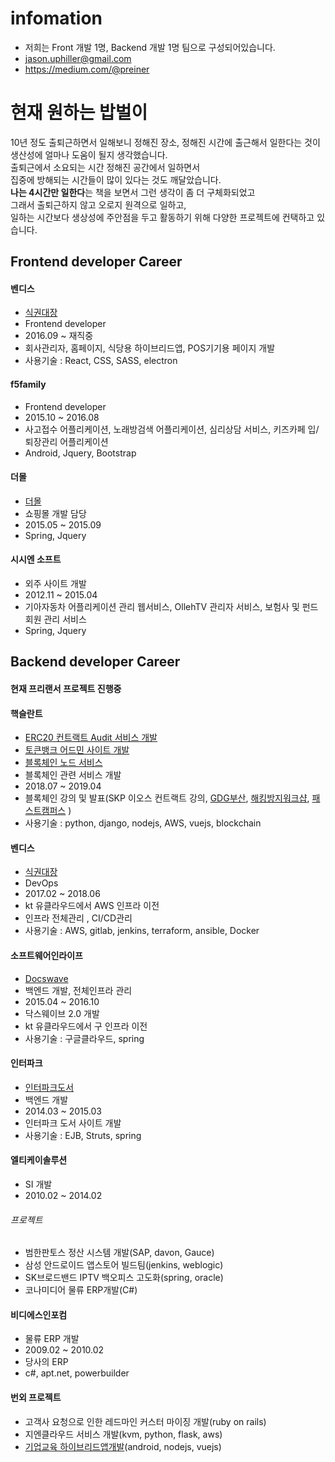 # infomation
- 저희는 Front 개발 1명, Backend 개발 1명 팀으로 구성되어있습니다.
- jason.uphiller@gmail.com
- https://medium.com/@preiner

# 현재 원하는 밥벌이
10년 정도 출퇴근하면서 일해보니 정해진 장소, 정해진 시간에 출근해서 일한다는 것이  
생산성에 얼마나 도움이 될지 생각했습니다.  
출퇴근에서 소요되는 시간 정해진 공간에서 일하면서  
집중에 방해되는 시간들이 많이 있다는 것도 깨달았습니다.  
**나는 4시간만 일한다**는 책을 보면서 그런 생각이 좀 더 구체화되었고  
그래서 출퇴근하지 않고 오로지 원격으로 일하고,  
일하는 시간보다 생상성에 주안점을 두고 활동하기 위해 다양한 프로젝트에 컨택하고 있습니다.

## Frontend developer Career

#### 벤디스
- [식권대장](http://sikdae.com)
- Frontend developer
- 2016.09 ~ 재직중
- 회사관리자, 홈페이지, 식당용 하이브리드앱, POS기기용 페이지 개발
- 사용기술 : React, CSS, SASS, electron

#### f5family
- Frontend developer
- 2015.10 ~ 2016.08
- 사고접수 어플리케이션, 노래방검색 어플리케이션, 심리상담 서비스, 키즈카페 입/퇴장관리 어플리케이션
- Android, Jquery, Bootstrap

#### 더몰
- [더몰](http://www.the-mall.kr)
- 쇼핑몰 개발 담당
- 2015.05 ~ 2015.09
- Spring, Jquery

#### 시시엔 소프트
- 외주 사이트 개발
- 2012.11 ~ 2015.04
- 기아자동차 어플리케이션 관리 웹서비스, OllehTV 관리자 서비스, 보험사 및 펀드회원 관리 서비스 
- Spring, Jquery

## Backend developer Career

#### 현재 프리랜서 프로젝트 진행중

#### 핵슬란트
- [ERC20 컨트랙트 Audit 서비스 개발](http://certificate.hexlant.com)
- [토큰뱅크 어드민 사이트 개발](http://tokenbank.com)
- [블록체인 노드 서비스](http://test-node.hexlant.com/api-docs/)
- 블록체인 관련 서비스 개발
- 2018.07 ~ 2019.04
- 블록체인 강의 및 발표(SKP 이오스 컨트랙트 강의, [GDG부산](https://festa.io/events/119), [해킹방지워크샵](https://concert.or.kr/suf2018/program/program.php), [패스트캠퍼스](https://www.fastcampus.co.kr/dev_camp_eos/?gclid=Cj0KCQiAgMPgBRDDARIsAOh3uyJB4DB7Vak3YvJXJ9IslTflWFCvBpgLvZ2whMzu5duc3TZjWiFuQTkaAipSEALw_wcB)  )
-  사용기술 : python, django, nodejs, AWS, vuejs, blockchain

#### 벤디스
- [식권대장](http://sikdae.com)
- DevOps
- 2017.02 ~ 2018.06
- kt 유클라우드에서 AWS 인프라 이전
- 인프라 전체관리 , CI/CD관리
- 사용기술 :  AWS, gitlab, jenkins, terraform, ansible, Docker

#### 소프트웨어인라이프
- [Docswave](http://www.softwareinlife.com/)
- 백엔드 개발, 전체인프라 관리
- 2015.04 ~ 2016.10
- 닥스웨이브 2.0 개발
- kt 유클라우드에서 구 인프라 이전
- 사용기술 :  구글클라우드, spring

#### 인터파크
- [인터파크도서](http://book.interpark.com)
- 백엔드 개발
- 2014.03 ~ 2015.03
- 인터파크 도서 사이트 개발
- 사용기술 :  EJB, Struts, spring

#### 엘티케이솔루션
- SI 개발
- 2010.02 ~ 2014.02
###### 프로젝트
- 범한판토스 정산 시스템 개발(SAP, davon, Gauce)
- 삼성 안드로이드 앱스토어 빌드팀(jenkins, weblogic)
- SK브로드밴드 IPTV 백오피스 고도화(spring, oracle)
- 코나미디어 물류 ERP개발(C#)

#### 비디에스인포컴
- 물류 ERP 개발
- 2009.02 ~ 2010.02
- 당사의 ERP
- c#, apt.net, powerbuilder

#### 번외 프로젝트
- 고객사 요청으로 인한 레드마인 커스터 마이징 개발(ruby on rails)
- 지엔클라우드 서비스 개발(kvm, python, flask, aws)
- [기업교육 하이브리드앱개발](http://planchee.actiongo.co.kr)(android, nodejs, vuejs)

